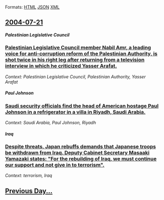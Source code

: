 
Formats: [HTML](2004/07/21/index.html)  [JSON](2004/07/21/index.json)  [XML](2004/07/21/index.xml)  

## [2004-07-21](/news/2004/07/21/index.md)

##### Palestinian Legislative Council
### [ Palestinian Legislative Council member Nabil Amr, a leading voice for anti-corruption reform of the Palestinian Authority, is shot twice in his right leg after returning from a television interview in which he criticized Yasser Arafat. ](/news/2004/07/21/palestinian-legislative-council-member-nabil-amr-a-leading-voice-for-anti-corruption-reform-of-the-palestinian-authority-is-shot-twice-in.md)
_Context: Palestinian Legislative Council, Palestinian Authority, Yasser Arafat_

##### Paul Johnson
### [ Saudi security officials find the head of American hostage Paul Johnson in a refrigerator in a villa in Riyadh, Saudi Arabia. ](/news/2004/07/21/saudi-security-officials-find-the-head-of-american-hostage-paul-johnson-in-a-refrigerator-in-a-villa-in-riyadh-saudi-arabia.md)
_Context: Saudi Arabia, Paul Johnson, Riyadh_

##### Iraq
### [ Despite threats, Japan rebuffs demands that Japanese troops be withdrawn from Iraq. Deputy Cabinet Secretary Masaaki Yamazaki states: "For the rebuilding of Iraq, we must continue our support and not give in to terrorism". ](/news/2004/07/21/despite-threats-japan-rebuffs-demands-that-japanese-troops-be-withdrawn-from-iraq-deputy-cabinet-secretary-masaaki-yamazaki-states-for.md)
_Context: terrorism, Iraq_

## [Previous Day...](/news/2004/07/20/index.md)

